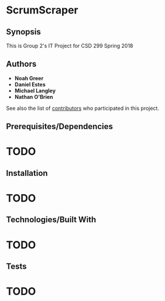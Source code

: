 # ScrumScraper

## Synopsis

This is Group 2's IT Project for CSD 299 Spring 2018

## Authors

* **Noah Greer**
* **Daniel Estes**
* **Michael Langley**
* **Nathan O'Brien**

See also the list of [contributors](https://github.com/NoahGreer/ScrumScraper/contributors) who participated in this project.

## Prerequisites/Dependencies
# TODO

## Installation
# TODO

## Technologies/Built With
# TODO

## Tests
# TODO
